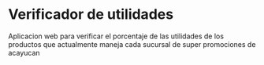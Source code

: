 # Verificador de utilidades

Aplicacion web para verificar el porcentaje de las utilidades de los productos que actualmente maneja cada sucursal de super promociones de acayucan

